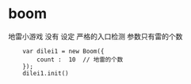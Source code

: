# boom
地雷小游戏
没有 设定  严格的入口检测     参数只有雷的个数

		var dilei1 = new Boom({
			count :  10	 // 地雷的个数  
		});
		dilei1.init()
